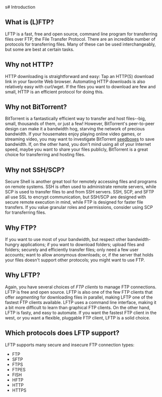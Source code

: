 s# Introduction

## What is (L)FTP?

LFTP is a fast, free and open source, command line program for transferring files over FTP, the File Transfer Protocol. There are an incredible number of protocols for transferring files. Many of these can be used interchangeably, but some are best at certain tasks.

## Why not HTTP?

HTTP downloading is straightforward and easy: Tap an HTTP(S) download link in your favorite Web browser. Automating HTTP downloads is also relatively easy with curl/wget. If the files you want to download are few and small, HTTP is an efficient protocol for doing this.

## Why not BitTorrent?

BitTorrent is a fantastically efficient way to transfer and host files--big, small, thousands of them, or just a few! However, BitTorrent's peer-to-peer design can make it a bandwidth hog, starving the network of precious bandwidth. If your housemates enjoy playing online video games, or streaming video, you may want to investigate BitTorrent [seedboxes](https://en.wikipedia.org/wiki/Seedbox) to save bandwidth. If, on the other hand, you don't mind using all of your Internet speed, maybe you want to share your files publicly, BitTorrent is a great choice for transferring and hosting files.

## Why not SSH/SCP?

Secure Shell is another great tool for remotely accessing files and programs on remote systems. SSH is often used to administrate remote servers, while SCP is used to transfer files to and from SSH servers. SSH, SCP, and SFTP all use SSL to encrypt communication, but SSH/SCP are designed with secure remote execution in mind, while FTP is designed for faster file transfers. If you value granular roles and permissions, consider using SCP for transferring files.

## Why FTP?

If you want to use most of your bandwidth, but respect other bandwidth-hungry applications; if you want to download folders; upload files and folders; securely and efficiently transfer files; only need a few user accounts; want to allow anonymous downloads; or, if the server that holds your files doesn't support other protocols; you might want to use FTP.

## Why LFTP?

Again, you have several choices of *FTP clients* to manage FTP connections. LFTP is free and open source. LFTP is also one of the few FTP clients that offer *segmenting* for downloading files in parallel, making LFTP one of the fastest FTP clients available. LFTP uses a command line interface, making it a bit more difficult to learn than graphical FTP clients. On the other hand, LFTP is fasty, and easy to automate. If you want the fastest FTP client in the west, or you want a flexible, pluggable FTP client, LFTP is a solid choice.

## Which protocols does LFTP support?

LFTP supports many secure and insecure FTP connection types:

* FTP
* SFTP
* FTPS
* FTPES
* FISH
* HFTP
* HTTP
* HTTPS